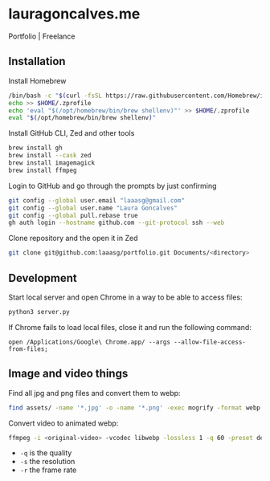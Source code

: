 # lauragoncalves.me

Portfolio | Freelance

## Installation

Install Homebrew

```bash
/bin/bash -c "$(curl -fsSL https://raw.githubusercontent.com/Homebrew/install/HEAD/install.sh)"
echo >> $HOME/.zprofile
echo 'eval "$(/opt/homebrew/bin/brew shellenv)"' >> $HOME/.zprofile
eval "$(/opt/homebrew/bin/brew shellenv)"
```

Install GitHub CLI, Zed and other tools
```bash
brew install gh
brew install --cask zed
brew install imagemagick
brew install ffmpeg
```

Login to GitHub and go through the prompts by just confirming
```bash
git config --global user.email "laaasg@gmail.com"
git config --global user.name "Laura Goncalves"
git config --global pull.rebase true
gh auth login --hostname github.com --git-protocol ssh --web
```

Clone repository and the open it in Zed
```bash
git clone git@github.com:laaasg/portfolio.git Documents/<directory>
```

## Development

Start local server and open Chrome in a way to be able to access files:
```bash
python3 server.py
```

If Chrome fails to load local files, close it and run the following command:
```
open /Applications/Google\ Chrome.app/ --args --allow-file-access-from-files;
```

## Image and video things

Find all jpg and png files and convert them to webp:
```bash
find assets/ -name '*.jpg' -o -name '*.png' -exec mogrify -format webp -quality 90 {} \;
```

Convert video to animated webp:
```bash
ffmpeg -i <original-video> -vcodec libwebp -lossless 1 -q 60 -preset default -loop 0 -an -s 720x630 -r 10 output.webp
```
- `-q` is the quality
- `-s` the resolution
- `-r` the frame rate
